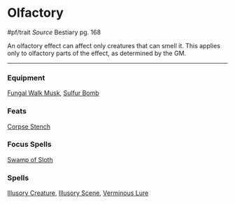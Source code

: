 # Olfactory
#pf/trait 
*Source* Bestiary pg. 168

An olfactory effect can affect only creatures that can smell it. This applies only to olfactory parts of the effect, as determined by the GM.

---

### Equipment
[Fungal Walk Musk](Fungal%20Walk%20Musk), [Sulfur Bomb](Sulfur%20Bomb)

### Feats
[Corpse Stench](Corpse%20Stench)

### Focus Spells
[Swamp of Sloth](../Magic/Focus%20Spells/Level%203/Swamp%20of%20Sloth.md)

### Spells
[Illusory Creature](../Magic/Spells/Level%202/Illusory%20Creature.md), [Illusory Scene](../Magic/Spells/Level%205/Illusory%20Scene.md), [Verminous Lure](../Magic/Spells/Level%201/Verminous%20Lure.md)